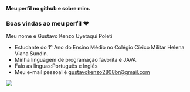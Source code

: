 **Meu perfil no github e sobre mim.**

### Boas vindas ao meu perfil ❤️
Meu nome é Gustavo Kenzo Uyetaqui Poleti
- Estudante do 1° Ano do Ensino Médio no Colégio Cívico Militar Helena Viana Sundin.
- Minha linguagem de programação favorita é JAVA.
- Falo as línguas:Português e Inglês
- Meu e-mail pessoal é gustavokenzo2808br@gmail.com


![](https://media.tenor.com/lSflRMQECFYAAAAd/sage-valorant.gif)
